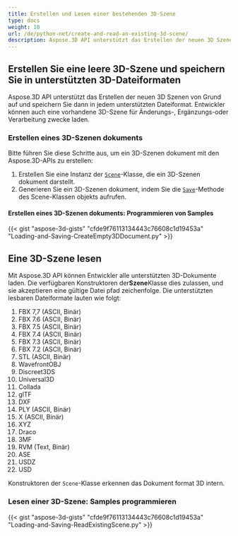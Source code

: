 ```yaml
---
title: Erstellen und Lesen einer bestehenden 3D-Szene
type: docs
weight: 10
url: /de/python-net/create-and-read-an-existing-3d-scene/
description: Aspose.3D API unterstützt das Erstellen der neuen 3D Szenen von Grund auf und speichern Sie dann in jedem unterstützten Dateiformat. Entwickler können auch eine vorhandene 3D-Szene für Änderungs-, Ergänzungs-oder Verarbeitung zwecke laden.
---
```

##  **Erstellen Sie eine leere 3D-Szene und speichern Sie in unterstützten 3D-Dateiformaten**
Aspose.3D API unterstützt das Erstellen der neuen 3D Szenen von Grund auf und speichern Sie dann in jedem unterstützten Dateiformat. Entwickler können auch eine vorhandene 3D-Szene für Änderungs-, Ergänzungs-oder Verarbeitung zwecke laden.
###  **Erstellen eines 3D-Szenen dokuments**
Bitte führen Sie diese Schritte aus, um ein 3D-Szenen dokument mit den Aspose.3D-APIs zu erstellen:

1. Erstellen Sie eine Instanz der [`Scene`](https://reference.aspose.com/3d/net/aspose.threed/scene)-Klasse, die ein 3D-Szenen dokument darstellt.
1. Generieren Sie ein 3D-Szenen dokument, indem Sie die [`Save`](https://reference.aspose.com/3d/net/aspose.threed/scene/methods/save)-Methode des Scene-Klassen objekts aufrufen.
####  **Erstellen eines 3D-Szenen dokuments: Programmieren von Samples**


{{< gist "aspose-3d-gists" "cfde9f76113134443c76608c1d19453a" "Loading-and-Saving-CreateEmpty3DDocument.py" >}}
##  **Eine 3D-Szene lesen**
Mit Aspose.3D API können Entwickler alle unterstützten 3D-Dokumente laden. Die verfügbaren Konstruktoren der**Szene**Klasse dies zulassen, und sie akzeptieren eine gültige Datei pfad zeichenfolge. Die unterstützten lesbaren Dateiformate lauten wie folgt:

1. FBX 7,7 (ASCII, Binär)
1. FBX 7.6 (ASCII, Binär)
1. FBX 7.5 (ASCII, Binär)
1. FBX 7.4 (ASCII, Binär)
1. FBX 7.3 (ASCII, Binär)
1. FBX 7.2 (ASCII, Binär)
1. STL (ASCII, Binär)
1. WavefrontOBJ
1. Discreet3DS
1. Universal3D
1. Collada
1. glTF
1. DXF
1. PLY (ASCII, Binär)
1. X (ASCII, Binär)
1. XYZ
1. Draco
1. 3MF
1. RVM (Text, Binär)
1. ASE
1. USDZ
1. USD

Konstruktoren der `Scene`-Klasse erkennen das Dokument format 3D intern.
###  **Lesen einer 3D-Szene: Samples programmieren**
{{< gist "aspose-3d-gists" "cfde9f76113134443c76608c1d19453a" "Loading-and-Saving-ReadExistingScene.py" >}}
